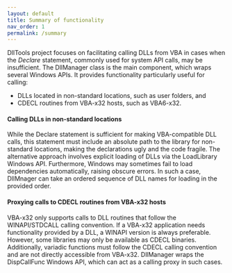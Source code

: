 ```yaml
---
layout: default
title: Summary of functionality
nav_order: 1
permalink: /summary
---
```


DllTools project focuses on facilitating calling DLLs from VBA in cases when the *Declare* statement, commonly used for system API calls, may be insufficient. The DllManager class is the main component, which wraps several Windows APIs. It provides functionality particularly useful for calling:

  * DLLs located in non-standard locations, such as user folders, and
  * CDECL routines from VBA-x32 hosts, such as VBA6-x32.

#### Calling DLLs in non-standard locations

While the Declare statement is sufficient for making VBA-compatible DLL calls, this statement must include an absolute path to the library for non-standard locations, making the declarations ugly and the code fragile. The alternative approach involves explicit loading of DLLs via the LoadLibrary Windows API. Furthermore, Windows may sometimes fail to load dependencies automatically, raising obscure errors. In such a case, DllMnager can take an ordered sequence of DLL names for loading in the provided order.

#### Proxying calls to CDECL routines from VBA-x32 hosts

VBA-x32 only supports calls to DLL routines that follow the WINAPI/STDCALL calling convention. If a VBA-x32 application needs functionality provided by a DLL, a WINAPI version is always preferable. However, some libraries may only be available as CDECL binaries. Additionally, variadic functions must follow the CDECL calling convention and are not directly accessible from VBA-x32. DllManager wraps the DispCallFunc Windows API, which can act as a calling proxy in such cases.
